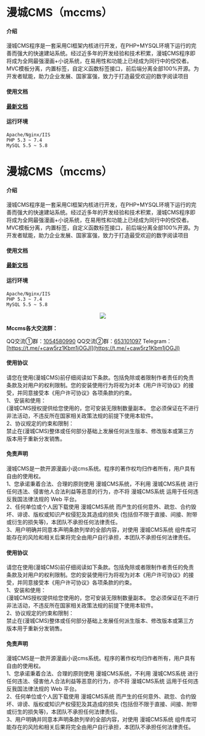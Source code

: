 # 漫城CMS（mccms）

#### 介绍
漫城CMS程序是一套采用CI框架内核进行开发，在PHP+MYSQL环境下运行的完善而强大的快速建站系统。经过近多年的开发经验和技术积累，漫城CMS程序即将成为全网最强漫画+小说系统，在易用性和功能上已经成为同行中的佼佼者。MVC模板分离，内置标签，自定义函数标签接口，前后端分离全部100%开源。为开发者赋能，助力企业发展、国家富强，致力于打造最受欢迎的数字阅读项目

#### 使用文档
[**最新文档**](https://www.mccms.cn/doc.html)

#### 运行环境

```
Apache/Nginx/IIS
PHP 5.3 ~ 7.4
MySQL 5.5 ~ 5.8
```
# 漫城CMS（mccms）

#### 介绍
漫城CMS程序是一套采用CI框架内核进行开发，在PHP+MYSQL环境下运行的完善而强大的快速建站系统。经过近多年的开发经验和技术积累，漫城CMS程序即将成为全网最强漫画+小说系统，在易用性和功能上已经成为同行中的佼佼者。MVC模板分离，内置标签，自定义函数标签接口，前后端分离全部100%开源。为开发者赋能，助力企业发展、国家富强，致力于打造最受欢迎的数字阅读项目

#### 使用文档
[**最新文档**](https://www.mccms.cn/doc.html)

#### 运行环境

```
Apache/Nginx/IIS
PHP 5.3 ~ 7.4
MySQL 5.5 ~ 5.8
```

<div align="center" >
    <img src="https://foruda.gitee.com/images/1679299172090129679/f021ad8e_8203223.png" />
</div>


 **Mccms各大交流群：** 

QQ交流①群：[1054580990](https://jq.qq.com/?_wv=1027&k=ZKjEtsO5)
QQ交流②群：[653101097](https://jq.qq.com/?_wv=1027&k=krhigFAO)
Telegram： [https://t.me/+caw5rz1Kbm1jOGJl](https://t.me/+caw5rz1Kbm1jOGJl)

#### 使用协议
请您在使用(漫城CMS)前仔细阅读如下条款。包括免除或者限制作者责任的免责条款及对用户的权利限制。您的安装使用行为将视为对本《用户许可协议》的接受，并同意接受本《用户许可协议》各项条款的约束。<br>
1、安装和使用：<br>
(漫城CMS授权提供给您使用的，您可安装无限制数量副本。 您必须保证在不进行非法活动，不违反所在国家相关政策法规的前提下使用本软件。<br>
2、协议规定的约束和限制：<br>
禁止在(漫城CMS)整体或任何部分基础上发展任何派生版本、修改版本或第三方版本用于重新分发销售。


#### 免责声明
漫城CMS是一款开源漫画小说cms系统。程序的著作权均归作者所有，用户具有自由的使用权。<br> 
1、您承诺秉着合法、合理的原则使用 漫城CMS系统，不利用 漫城CMS系统 进行任何违法、侵害他人合法利益等恶意的行为，亦不将 漫城CMS系统 运用于任何违反我国法律法规的 Web 平台。<br>
2、任何单位或个人因下载使用 漫城CMS系统 而产生的任何意外、疏忽、合约毁坏、诽谤、版权或知识产权侵犯及其造成的损失 (包括但不限于直接、间接、附带或衍生的损失等)，本团队不承担任何法律责任。<br>
3、用户明确并同意本声明条款列举的全部内容，对使用 漫城CMS系统 组件库可能存在的风险和相关后果将完全由用户自行承担，本团队不承担任何法律责任。

#### 使用协议
请您在使用(漫城CMS)前仔细阅读如下条款。包括免除或者限制作者责任的免责条款及对用户的权利限制。您的安装使用行为将视为对本《用户许可协议》的接受，并同意接受本《用户许可协议》各项条款的约束。<br>
1、安装和使用：<br>
(漫城CMS授权提供给您使用的，您可安装无限制数量副本。 您必须保证在不进行非法活动，不违反所在国家相关政策法规的前提下使用本软件。<br>
2、协议规定的约束和限制：<br>
禁止在(漫城CMS)整体或任何部分基础上发展任何派生版本、修改版本或第三方版本用于重新分发销售。


#### 免责声明
漫城CMS是一款开源漫画小说cms系统。程序的著作权均归作者所有，用户具有自由的使用权。<br> 
1、您承诺秉着合法、合理的原则使用 漫城CMS系统，不利用 漫城CMS系统 进行任何违法、侵害他人合法利益等恶意的行为，亦不将 漫城CMS系统 运用于任何违反我国法律法规的 Web 平台。<br>
2、任何单位或个人因下载使用 漫城CMS系统 而产生的任何意外、疏忽、合约毁坏、诽谤、版权或知识产权侵犯及其造成的损失 (包括但不限于直接、间接、附带或衍生的损失等)，本团队不承担任何法律责任。<br>
3、用户明确并同意本声明条款列举的全部内容，对使用 漫城CMS系统 组件库可能存在的风险和相关后果将完全由用户自行承担，本团队不承担任何法律责任。